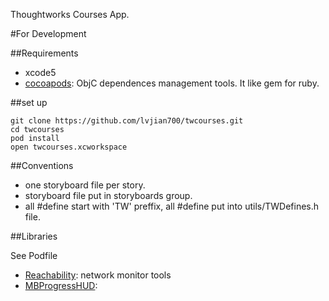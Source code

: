 Thoughtworks Courses App.

#For Development

##Requirements

* xcode5 
* [cocoapods](http://beta.cocoapods.org/?q=MBpro): ObjC dependences management tools. It like gem for ruby.

##set up

	git clone https://github.com/lvjian700/twcourses.git
	cd twcourses
	pod install
	open twcourses.xcworkspace

##Conventions

* one storyboard file per story.
* storyboard file put in storyboards group.
* all #define start with 'TW' preffix, all #define put into utils/TWDefines.h file.


##Libraries

See Podfile

* [Reachability](https://github.com/tonymillion/Reachability): network monitor tools
* [MBProgressHUD](https://github.com/jdg/MBProgressHUD): 
